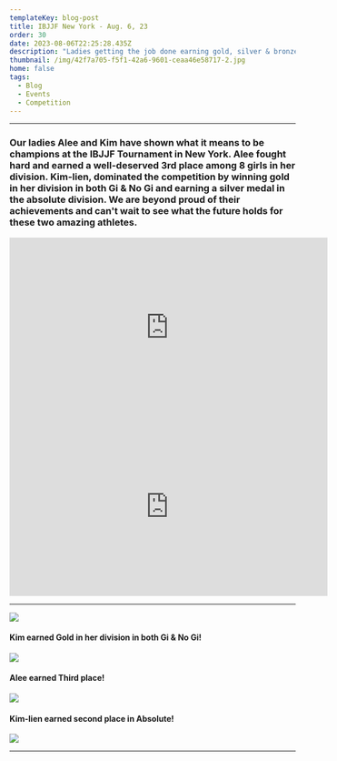 ```yaml
---
templateKey: blog-post
title: IBJJF New York - Aug. 6, 23
order: 30
date: 2023-08-06T22:25:28.435Z
description: "Ladies getting the job done earning gold, silver & bronze! "
thumbnail: /img/42f7a705-f5f1-42a6-9601-ceaa46e58717-2.jpg
home: false
tags:
  - Blog
  - Events
  - Competition
---
```

- - -

### Our ladies Alee and Kim have shown what it means to be champions at the IBJJF Tournament in New York. Alee fought hard and earned a well-deserved 3rd place among 8 girls in her division. Kim-lien, dominated the competition by winning gold in her division in both Gi & No Gi and earning a silver medal in the absolute division. We are beyond proud of their achievements and can't wait to see what the future holds for these two amazing athletes.

<iframe width="560" height="315" src="https://www.youtube.com/embed/a8pw2o0zDe0?si=g1M2FPDPCWo8nTQC" title="YouTube video player" frameborder="0" allow="accelerometer; autoplay; clipboard-write; encrypted-media; gyroscope; picture-in-picture; web-share" allowfullscreen></iframe>

<iframe width="560" height="315" src="https://www.youtube.com/embed/I_UvHf06uz0?si=d4bXzKa_BEBs2XbL" title="YouTube video player" frameborder="0" allow="accelerometer; autoplay; clipboard-write; encrypted-media; gyroscope; picture-in-picture; web-share" allowfullscreen></iframe>

- - -

![](/img/img_2009.jpeg)

#### K﻿im earned Gold in her division in both Gi & No Gi!

![](/img/img_2504.jpg)

#### A﻿lee earned Third place!

![](/img/whatsapp-image-2023-08-08-at-4.20.07-pm-2-.jpeg)

#### K﻿im-lien earned second place in Absolute!

![](/img/img_2010.jpeg)

- - -